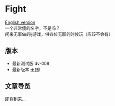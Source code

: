 # Fight
[English version](https://github.com/Infinity-Energy/fight/blob/dev/README.md)  
一个非常傻的名字，不是吗？  
闲来无事做的~~lj~~游戏，供各位无聊的时候玩（应该不会有）
## 版本
+ 最新测试版 dv-008
+ 最新版本 无(悲
## 文章导览
即将到来...
